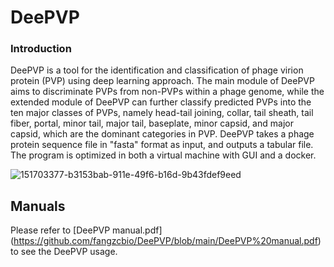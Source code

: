 DeePVP
==============

### Introduction

DeePVP is a tool for the identification and classification of phage virion protein (PVP) using deep learning approach. The main module of DeePVP aims to discriminate PVPs from non-PVPs within a phage genome, while the extended module of DeePVP can further classify predicted PVPs into the ten major classes of PVPs, namely head-tail joining, collar, tail sheath, tail fiber, portal, minor tail, major tail, baseplate, minor capsid, and major capsid, which are the dominant categories in PVP. DeePVP takes a phage protein sequence file in "fasta" format as input, and outputs a tabular file. The program is optimized in both a virtual machine with GUI and a docker.

![151703377-b3153bab-911e-49f6-b16d-9b43fdef9eed](https://user-images.githubusercontent.com/107048586/172389231-10ce628c-e167-4f22-be2e-235128063fe3.png)

Manuals
-------

Please refer to 
[DeePVP manual.pdf] (https://github.com/fangzcbio/DeePVP/blob/main/DeePVP%20manual.pdf) 
to see the DeePVP usage.



